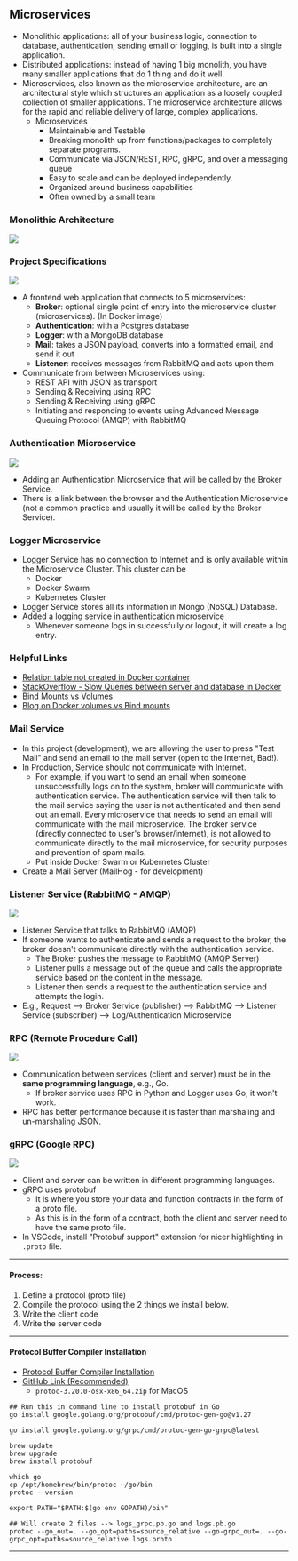 ## Microservices

- Monolithic applications: all of your business logic, connection to database, authentication, sending email or logging, is built into a single application.
- Distributed applications: instead of having 1 big monolith, you have many smaller applications that do 1 thing and do it well.
- Microservices, also known as the microservice architecture, are an architectural style which structures an application as a loosely coupled collection of smaller applications. The microservice architecture allows for the rapid and reliable delivery of large, complex applications.
  - Microservices
    - Maintainable and Testable
    - Breaking monolith up from functions/packages to completely separate programs.
    - Communicate via JSON/REST, RPC, gRPC, and over a messaging queue
    - Easy to scale and can be deployed independently.
    - Organized around business capabilities
    - Often owned by a small team

### Monolithic Architecture

<img src="./diagrams/monolithic-project.png" />

### Project Specifications

<img src="./diagrams/microservice-project.png" />

- A frontend web application that connects to 5 microservices:
  - **Broker**: optional single point of entry into the microservice cluster (microservices). (In Docker image)
  - **Authentication**: with a Postgres database
  - **Logger**: with a MongoDB database
  - **Mail**: takes a JSON payload, converts into a formatted email, and send it out
  - **Listener**: receives messages from RabbitMQ and acts upon them
- Communicate from between Microservices using:
  - REST API with JSON as transport
  - Sending & Receiving using RPC
  - Sending & Receiving using gRPC
  - Initiating and responding to events using Advanced Message Queuing Protocol (AMQP) with RabbitMQ

### Authentication Microservice

<img src="./diagrams/authentication-microservice.png" />

- Adding an Authentication Microservice that will be called by the Broker Service.
- There is a link between the browser and the Authentication Microservice (not a common practice and usually it will be called by the Broker Service).

### Logger Microservice

- Logger Service has no connection to Internet and is only available within the Microservice Cluster. This cluster can be
  - Docker
  - Docker Swarm
  - Kubernetes Cluster
- Logger Service stores all its information in Mongo (NoSQL) Database.
- Added a logging service in authentication microservice
  - Whenever someone logs in successfully or logout, it will create a log entry.

### Helpful Links

- [Relation table not created in Docker container](https://rajyavardhan.medium.com/when-you-get-relation-does-not-exist-in-postgres-7ffb0c3c674b)
- [StackOverflow - Slow Queries between server and database in Docker](https://stackoverflow.com/questions/65875996/very-slow-queries-between-server-and-database-in-docker)
- [Bind Mounts vs Volumes](https://docs.docker.com/storage/volumes/)
- [Blog on Docker volumes vs Bind mounts](https://blog.logrocket.com/docker-volumes-vs-bind-mounts/)

### Mail Service

- In this project (development), we are allowing the user to press "Test Mail" and send an email to the mail server (open to the Internet, Bad!).
- In Production, Service should not communicate with Internet.
  - For example, if you want to send an email when someone unsuccessfully logs on to the system, broker will communicate with authentication service. The authentication service will then talk to the mail service saying the user is not authenticated and then send out an email. Every microservice that needs to send an email will communicate with the mail microservice. The broker service (directly connected to user's browser/internet), is not allowed to communicate directly to the mail microservice, for security purposes and prevention of spam mails.
  - Put inside Docker Swarm or Kubernetes Cluster
- Create a Mail Server (MailHog - for development)

### Listener Service (RabbitMQ - AMQP)

<img src="./diagrams/listener-service.png" />

- Listener Service that talks to RabbitMQ (AMQP)
- If someone wants to authenticate and sends a request to the broker, the broker doesn't communicate directly with the authentication service.
  - The Broker pushes the message to RabbitMQ (AMQP Server)
  - Listener pulls a message out of the queue and calls the appropriate service based on the content in the message.
  - Listener then sends a request to the authentication service and attempts the login.
- E.g., Request --> Broker Service (publisher) --> RabbitMQ --> Listener Service (subscriber) --> Log/Authentication Microservice

### RPC (Remote Procedure Call)

<img src="./diagrams/rpc-communication.png" />

- Communication between services (client and server) must be in the **same programming language**, e.g., Go.
  - If broker service uses RPC in Python and Logger uses Go, it won't work.
- RPC has better performance because it is faster than marshaling and un-marshaling JSON.

### gRPC (Google RPC)

<img src="./diagrams/grpc-communication.png" />

- Client and server can be written in different programming languages.
- gRPC uses protobuf
  - It is where you store your data and function contracts in the form of a proto file.
  - As this is in the form of a contract, both the client and server need to have the same proto file.
- In VSCode, install "Protobuf support" extension for nicer highlighting in `.proto` file.

---

#### Process:

1. Define a protocol (proto file)
2. Compile the protocol using the 2 things we install below.
3. Write the client code
4. Write the server code

---

#### Protocol Buffer Compiler Installation

- [Protocol Buffer Compiler Installation](https://grpc.io/docs/protoc-installation/)
- [GitHub Link (Recommended)](https://github.com/protocolbuffers/protobuf/releases)
  - `protoc-3.20.0-osx-x86_64.zip` for MacOS

```
## Run this in command line to install protobuf in Go
go install google.golang.org/protobuf/cmd/protoc-gen-go@v1.27

go install google.golang.org/grpc/cmd/protoc-gen-go-grpc@latest

brew update
brew upgrade 
brew install protobuf

which go
cp /opt/homebrew/bin/protoc ~/go/bin
protoc --version

export PATH="$PATH:$(go env GOPATH)/bin"

## Will create 2 files --> logs_grpc.pb.go and logs.pb.go
protoc --go_out=. --go_opt=paths=source_relative --go-grpc_out=. --go-grpc_opt=paths=source_relative logs.proto
```

---
